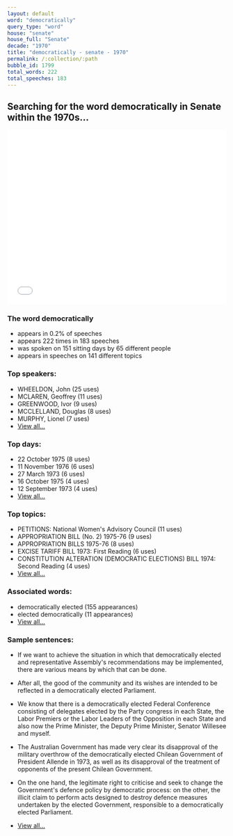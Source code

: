 ```yaml
---
layout: default
word: "democratically"
query_type: "word"
house: "senate"
house_full: "Senate"
decade: "1970"
title: "democratically - senate - 1970"
permalink: /:collection/:path
bubble_id: 1799
total_words: 222
total_speeches: 183
---
```



## Searching for the word **democratically** in Senate within the 1970s...

<iframe width="100%" height="400" frameborder="0" scrolling="no" src="//plot.ly/~wragge/1799.embed"></iframe>

### The word **democratically**

* appears in 0.2% of speeches
* appears 222 times in 183 speeches
* was spoken on 151 sitting days by 65 different people
* appears in speeches on 141 different topics

### Top speakers:

* WHEELDON, John (25 uses)
* MCLAREN, Geoffrey (11 uses)
* GREENWOOD, Ivor (9 uses)
* MCCLELLAND, Douglas (8 uses)
* MURPHY, Lionel (7 uses)
* [View all...](speakers/)


### Top days:

* 22 October 1975 (8 uses)
* 11 November 1976 (6 uses)
* 27 March 1973 (6 uses)
* 16 October 1975 (4 uses)
* 12 September 1973 (4 uses)
* [View all...](days/)


### Top topics:

* PETITIONS: National Women's Advisory Council (11 uses)
* APPROPRIATION BILL (No. 2) 1975-76 (9 uses)
* APPROPRIATION BILLS 1975-76 (8 uses)
* EXCISE TARIFF BILL 1973: First Reading (6 uses)
* CONSTITUTION ALTERATION (DEMOCRATIC ELECTIONS) BILL 1974: Second Reading (4 uses)
* [View all...](topics/)


### Associated words:

* democratically elected (155 appearances)
* elected democratically (11 appearances)
* [View all...](collocations/)


### Sample sentences:

* If we want to achieve the situation in which that <span class="highlight">democratically</span> elected and representative Assembly's recommendations may be implemented, there are various means by which that can be done.

* After all, the good of the community and its wishes are intended to be reflected in a <span class="highlight">democratically</span> elected Parliament.

* We know that there is a <span class="highlight">democratically</span> elected Federal Conference consisting of delegates elected by the Party congress in each State, the Labor Premiers or the Labor Leaders of the Opposition in each State and also now the Prime Minister, the  Deputy  Prime Minister,  Senator Willesee  and myself.

* The Australian Government has made very clear its disapproval of the military overthrow of the <span class="highlight">democratically</span> elected Chilean Government of President Allende in 1973, as well as its disapproval of the treatment of opponents of the present Chilean Government.

* On the one hand, the legitimate right to criticise and seek to change the Government's defence policy by democratic process: on the other, the illicit claim to perform acts designed to destroy defence measures undertaken by the elected Government, responsible to a <span class="highlight">democratically</span> elected Parliament.

* [View all...](contexts/)
